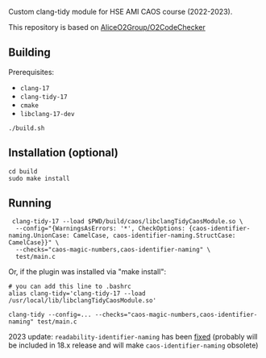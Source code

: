 Custom clang-tidy module for HSE AMI CAOS course (2022-2023).

This repository is based on [AliceO2Group/O2CodeChecker](https://github.com/AliceO2Group/O2CodeChecker)

## Building

Prerequisites:
- `clang-17`
- `clang-tidy-17`
- `cmake`
- `libclang-17-dev`

```shell
./build.sh
```

## Installation (optional)
```shell
cd build
sudo make install
```

## Running

```shell
 clang-tidy-17 --load $PWD/build/caos/libclangTidyCaosModule.so \
  --config="{WarningsAsErrors: '*', CheckOptions: {caos-identifier-naming.UnionCase: CamelCase, caos-identifier-naming.StructCase: CamelCase}}" \
  --checks="caos-magic-numbers,caos-identifier-naming" \
  test/main.c
```

Or, if the plugin was installed via "make install":
```shell
# you can add this line to .bashrc
alias clang-tidy='clang-tidy-17 --load /usr/local/lib/libclangTidyCaosModule.so'

clang-tidy --config=... --checks="caos-magic-numbers,caos-identifier-naming" test/main.c

```

2023 update: `readability-identifier-naming` has been [fixed](https://github.com/llvm/llvm-project/commit/fa8e74073762300d07b02adec42c629daf82c44b) (probably will be included in 18.x release and will make `caos-identifier-naming` obsolete)
